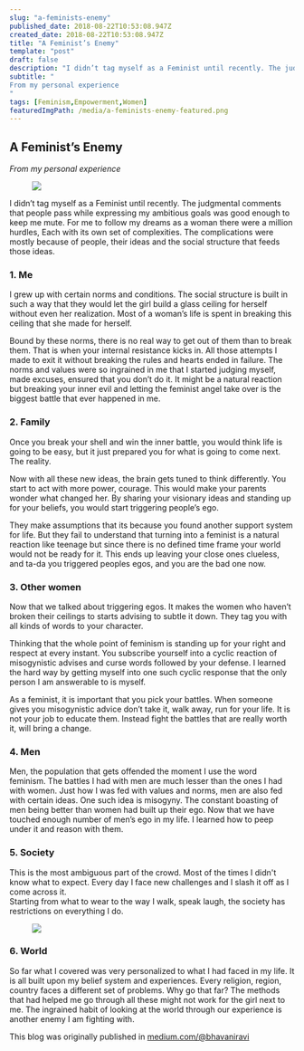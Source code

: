 ```yaml
---
slug: "a-feminists-enemy"
published_date: 2018-08-22T10:53:08.947Z
created_date: 2018-08-22T10:53:08.947Z
title: "A Feminist’s Enemy"
template: "post"
draft: false
description: "I didn’t tag myself as a Feminist until recently. The judgmental comments that people pass while expressing my ambitious goals was good enough to keep me mute. For me to follow my dreams as a woman…"
subtitle: "
From my personal experience
"
tags: [Feminism,Empowerment,Women]
featuredImgPath: /media/a-feminists-enemy-featured.png
---
```

## A Feminist’s Enemy

_From my personal experience_

<figure>

![](/media/a-feminists-enemy-0.png)

</figure>

I didn’t tag myself as a Feminist until recently. The judgmental comments that people pass while expressing my ambitious goals was good enough to keep me mute. For me to follow my dreams as a woman there were a million hurdles, Each with its own set of complexities. The complications were mostly because of people, their ideas and the social structure that feeds those ideas.

### 1\. Me

I grew up with certain norms and conditions. The social structure is built in such a way that they would let the girl build a glass ceiling for herself without even her realization. Most of a woman’s life is spent in breaking this ceiling that she made for herself.

Bound by these norms, there is no real way to get out of them than to break them. That is when your internal resistance kicks in. All those attempts I made to exit it without breaking the rules and hearts ended in failure. The norms and values were so ingrained in me that I started judging myself, made excuses, ensured that you don’t do it. It might be a natural reaction but breaking your inner evil and letting the feminist angel take over is the biggest battle that ever happened in me.

### 2\. Family

Once you break your shell and win the inner battle, you would think life is going to be easy, but it just prepared you for what is going to come next. The reality.

Now with all these new ideas, the brain gets tuned to think differently. You start to act with more power, courage. This would make your parents wonder what changed her. By sharing your visionary ideas and standing up for your beliefs, you would start triggering people’s ego.

They make assumptions that its because you found another support system for life. But they fail to understand that turning into a feminist is a natural reaction like teenage but since there is no defined time frame your world would not be ready for it. This ends up leaving your close ones clueless, and ta-da you triggered peoples egos, and you are the bad one now.

### 3\. Other women

Now that we talked about triggering egos. It makes the women who haven’t broken their ceilings to starts advising to subtle it down. They tag you with all kinds of words to your character.

Thinking that the whole point of feminism is standing up for your right and respect at every instant. You subscribe yourself into a cyclic reaction of misogynistic advises and curse words followed by your defense. I learned the hard way by getting myself into one such cyclic response that the only person I am answerable to is myself.

As a feminist, it is important that you pick your battles. When someone gives you misogynistic advice don’t take it, walk away, run for your life. It is not your job to educate them. Instead fight the battles that are really worth it, will bring a change.

### 4\. Men

Men, the population that gets offended the moment I use the word feminism. The battles I had with men are much lesser than the ones I had with women. Just how I was fed with values and norms, men are also fed with certain ideas. One such idea is misogyny. The constant boasting of men being better than women had built up their ego. Now that we have touched enough number of men’s ego in my life. I learned how to peep under it and reason with them.

### 5\. Society

This is the most ambiguous part of the crowd. Most of the times I didn't know what to expect. Every day I face new challenges and I slash it off as I come across it.  
Starting from what to wear to the way I walk, speak laugh, the society has restrictions on everything I do.

<figure>

![](/media/a-feminists-enemy-featured.png)

</figure>

### 6\. World

So far what I covered was very personalized to what I had faced in my life. It is all built upon my belief system and experiences. Every religion, region, country faces a different set of problems. Why go that far? The methods that had helped me go through all these might not work for the girl next to me. The ingrained habit of looking at the world through our experience is another enemy I am fighting with.

This blog was originally published in [medium.com/@bhavaniravi](https://medium.com/@bhavaniravi)
